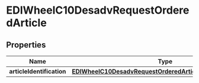 

# EDIWheelC10DesadvRequestOrderedArticle


## Properties

| Name | Type | Description | Notes |
|------------ | ------------- | ------------- | -------------|
|**articleIdentification** | [**EDIWheelC10DesadvRequestOrderedArticleArticleIdentification**](EDIWheelC10DesadvRequestOrderedArticleArticleIdentification.md) |  |  |



